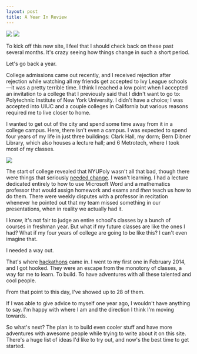 ```yaml
---
layout: post
title: A Year In Review
---
```


[![](http://devchuk.github.io/res/img/blog/oldPage.png)](http://devchuk.github.io/devchukV1/)
[![](http://devchuk.github.io/res/img/blog/newPage.png)](http://brianch.uk)

To kick off this new site, I feel that I should check back on these past several months. It's crazy seeing how things change in such a short period.

Let's go back a year.

College admissions came out recently, and I received rejection after rejection while watching all my friends get accepted to Ivy League schools&mdash;it was a pretty terrible time. I think I reached a low point when I accepted an invitation to a college that I previously said that I didn't want to go to: Polytechnic Institute of New York University. I didn't have a choice; I was accepted into UIUC and a couple colleges in California but various reasons required me to live closer to home.

I wanted to get out of the city and spend some time away from it in a college campus. Here, there isn't even a campus. I was expected to spend four years of my life in just three buildings: Clark Hall, my dorm; Bern Dibner Library, which also houses a lecture hall; and 6 Metrotech, where I took most of my classes.

![](http://devchuk.github.io/res/img/blog/rankings.png)

The start of college revealed that NYUPoly wasn't all that bad, though there were things that seriously [needed change](http://tumblr.sergeydgr8.com/post/83578963114/my-thoughts-on-poly). I wasn't learning. I had a lecture dedicated entirely to how to use Microsoft Word and a mathematics professor that would assign homework and exams and *then* teach us how to do them. There were weekly disputes with a professor in recitation whenever he pointed out that my team missed something in our presentations, when in reality we actually had it.

I know, it's not fair to judge an entire school's classes by a bunch of courses in freshman year. But what if my future classes are like the ones I had? What if my four years of college are going to be like this? I can't even imagine that.

I needed a way out.

That's where [hackathons](http://www.brianch.uk/devchukV1/blog/2014/09/28/hacklife/) came in. I went to my first one in February 2014, and I got hooked. They were an escape from the monotony of classes, a way for me to learn. To build. To have adventures with all these talented and cool people.

From that point to this day, I've showed up to
<a id="show_id" onclick="if(document.getElementById('spoiler_id').style.display=='none')document.getElementById('spoiler_id').style.display='';else document.getElementById('spoiler_id').style.display='none';" class="link" style="cursor:pointer">
	28
</a> of them.
<br>
<ol id="spoiler_id" style="display: none">
	<li>Codeday New York Spring</li>
	<li>HackBCA</li>
	<li>HackNYU</li>
	<li>Codeday New York Summer</li>
	<li>YoHackEAST</li>
	<li>Battlehacks Boston</li>
	<li>Breaking Barriers Hackathon</li>
	<li>MHacks</li>
	<li>Hack the North</li>
	<li>Cornell BigRedApps</li>
	<li>HackNY</li>
	<li>Intel Internet of Things hackathon</li>
	<li>YHack</li>
	<li>HackRPI</li>
	<li>Codeday</li>
	<li>LocalHackDay</li>
	<li>MHacks V</li>
	<li>HackCooper</li>
	<li>McHacks</li>
	<li>IronHacks (mentor)</li>
	<li>HackNY</li>
	<li>HackBCA (mentor)</li>
	<li>defhacks (mentor)</li>
	<li>Angelhack Brooklyn</li>
	<li>Spotify Monthly Music Hackathon</li>
	<li>Angelhack Manhattan</li>
	<li>Battlehack NYC</li>
	<li>Hack the Planet</li>
	<small>I'll keep updating this list as I go to more</small>
</ol>

If I was able to give advice to myself one year ago, I wouldn't have anything to say. I'm happy with where I am and the direction I think I'm moving towards.

So what's next? The plan is to build even cooler stuff and have more adventures with awesome people while trying to write about it on this site. There's a huge list of ideas I'd like to try out, and now's the best time to get started.
